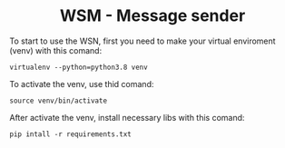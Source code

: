 <h1 align="center">WSM - Message sender</h1>

To start to use the WSN, first you need to make your virtual enviroment (venv) with this comand:

``` virtualenv --python=python3.8 venv ```

To activate the venv, use thid comand:

``` source venv/bin/activate ```

After activate the venv, install necessary libs with this comand:

``` pip intall -r requirements.txt ```